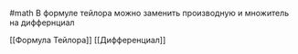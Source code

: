 #math 
В формуле тейлора можно заменить производную и множитель на диффернциал

[[Формула Тейлора]]
[[Дифференциал]]